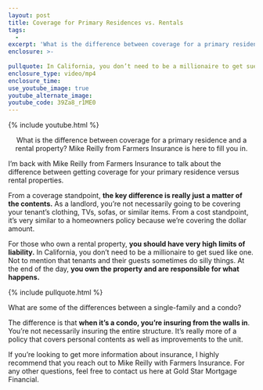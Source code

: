 ```yaml
---
layout: post
title: Coverage for Primary Residences vs. Rentals
tags:
  - 
excerpt: 'What is the difference between coverage for a primary residence and a rental property? Mike Reilly from Farmers Insurance is here to fill you in.'
enclosure: >-
  
pullquote: In California, you don’t need to be a millionaire to get sued like one.
enclosure_type: video/mp4
enclosure_time:
use_youtube_image: true
youtube_alternate_image:
youtube_code: 39Za8_r1ME0
---
```


{% include youtube.html %}

<center>What is the difference between coverage for a primary residence and a rental property? Mike Reilly from Farmers Insurance is here to fill you in.</center>

I’m back with Mike Reilly from Farmers Insurance to talk about the difference between getting coverage for your primary residence versus rental properties.

From a coverage standpoint, **the key difference is really just a matter of the contents.** As a landlord, you’re not necessarily going to be covering your tenant’s clothing, TVs, sofas, or similar items. From a cost standpoint, it’s very similar to a homeowners policy because we’re covering the dollar amount.

For those who own a rental property, **you should have very high limits of liability.** In California, you don’t need to be a millionaire to get sued like one. Not to mention that tenants and their guests sometimes do silly things. At the end of the day, **you own the property and are responsible for what happens.**

{% include pullquote.html %}

What are some of the differences between a single-family and a condo?

The difference is that **when it’s a condo, you’re insuring from the walls in**. You’re not necessarily insuring the entire structure. It’s really more of a policy that covers personal contents as well as improvements to the unit.

If you’re looking to get more information about insurance, I highly recommend that you reach out to Mike Reilly with Farmers Insurance. For any other questions, feel free to contact us here at Gold Star Mortgage Financial.